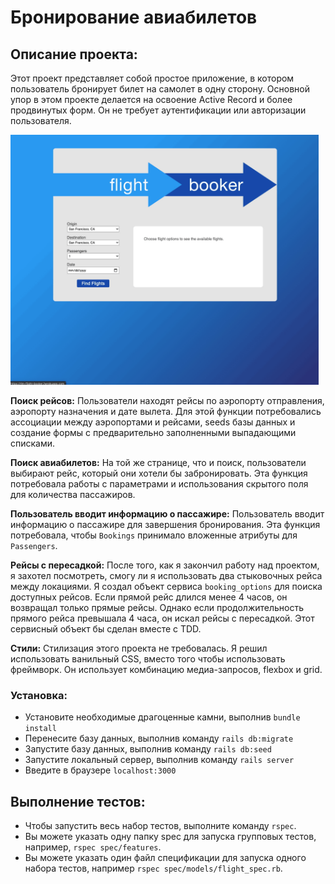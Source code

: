 # Бронирование авиабилетов

## Описание проекта:
Этот проект представляет собой простое приложение, в котором пользователь бронирует билет на самолет в одну сторону. Основной упор в этом проекте делается на освоение Active Record и более продвинутых форм. Он не требует аутентификации или авторизации пользователя.

<img src="app/assets/images/flight-booker-demo.gif" alt="web app demo" width=auto height="400px"/><br>

**Поиск рейсов:**
Пользователи находят рейсы по аэропорту отправления, аэропорту назначения и дате вылета. Для этой функции потребовались ассоциации между аэропортами и рейсами, seeds базы данных и создание формы с предварительно заполненными выпадающими списками.

**Поиск авиабилетов:** 
На той же странице, что и поиск, пользователи выбирают рейс, который они хотели бы забронировать. Эта функция потребовала работы с параметрами и использования скрытого поля для количества пассажиров.

**Пользователь вводит информацию о пассажире:** 
Пользователь вводит информацию о пассажире для завершения бронирования. Эта функция потребовала, чтобы `Bookings` принимало вложенные атрибуты для `Passengers`.

**Рейсы с пересадкой:** 
После того, как я закончил работу над проектом, я захотел посмотреть, смогу ли я использовать два стыковочных рейса между локациями. Я создал объект сервиса `booking_options` для поиска доступных рейсов. Если прямой рейс длился менее 4 часов, он возвращал только прямые рейсы. Однако если продолжительность прямого рейса превышала 4 часа, он искал рейсы с пересадкой. Этот сервисный объект бы сделан вместе с TDD.

**Стили:** 
Стилизация этого проекта не требовалась. Я решил использовать ванильный CSS, вместо того чтобы использовать фреймворк. Он использует комбинацию медиа-запросов, flexbox и grid.

### Установка:
- Установите необходимые драгоценные камни, выполнив `bundle install`
- Перенесите базу данных, выполнив команду `rails db:migrate`
- Запустите базу данных, выполнив команду `rails db:seed`
- Запустите локальный сервер, выполнив команду `rails server`
- Введите в браузере `localhost:3000`

## Выполнение тестов:
- Чтобы запустить весь набор тестов, выполните команду `rspec`.
- Вы можете указать одну папку spec для запуска групповых тестов, например, `rspec spec/features`.
- Вы можете указать один файл спецификации для запуска одного набора тестов, например `rspec spec/models/flight_spec.rb`.
